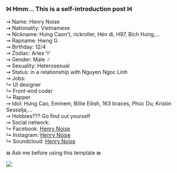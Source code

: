 ### ⨝ Hmm... This is a self-introduction post ⨝
  
⇝ Name: Henry Noise  
⇝ Nationality: Vietnamese  
⇝ Nickname: Hưng Caon't, rickroller, Hén dì, H97, Bích Hưng,...   
⇝ Rapname: Hwng G  
⇝ Birthday: 12/4   
⇝ Zodiac: Aries ♈  
⇝ Gender: Male ♂  
⇝ Sexuality: Heterosexual  
⇝ Status: in a relationship with Nguyen Ngoc Linh  
⇝ Jobs:  
↳ UI designer  
↳ Front-end coder  
↳ Rapper  
⇝ Idol: Hưng Cao, Eminem, Billie Eilish, 163 braces, Phúc Du, Kristin Sesselja,...  
⇝ Hobbies??? Go find out yourself  
⇝ Social network:  
↳ Facebook: [Henry Noise](https://www.facebook.com/henry.so.noise/)  
↳ Instagram: [Henry Noise](https://www.instagram.com/_hwng.g_/)  
↳ Soundcloud: [Henry Noise](https://soundcloud.com/henry-noise-469811517)

₪ Ask me before using this template ₪  
  
![](https://komarev.com/ghpvc/?username=your-github-username&color=000000)  
